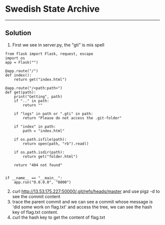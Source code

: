 # Swedish State Archive 
---
## Solution
1. First we see in server.py, the "gti" is mis spell
```
from flask import Flask, request, escape
import os
app = Flask("")

@app.route("/")
def index():
    return get("index.html")

@app.route("/<path:path>")
def get(path):
    print("Getting", path)
    if ".." in path:
        return ""

    if "logs" in path or ".gti" in path:
        return "Please do not access the .git-folder"

    if "index" in path:
        path = "index.html"

    if os.path.isfile(path):
        return open(path, "rb").read()

    if os.path.isdir(path):
        return get("folder.html")

    return "404 not found"


if __name__ == "__main__":
    app.run("0.0.0.0", "8000")
```
2.  curl http://13.53.175.227:50000/.git/refs/heads/master and use pigz -d to see the commit content
3. trace the parent commit and we can see a commit whose message is 'did some work on flag.txt' and access the tree, we can see the hash key of flag.txt content.
4. curl the hash key to get the content of flag.txt
